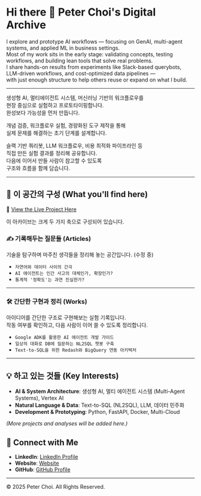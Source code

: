 # Hi there 👋 Peter Choi's Digital Archive

I explore and prototype AI workflows — focusing on GenAI, multi-agent systems, and applied ML in business settings.  
Most of my work sits in the early stage: validating concepts, testing workflows, and building lean tools that solve real problems.  
I share hands-on results from experiments like Slack-based querybots, LLM-driven workflows, and cost-optimized data pipelines —  
with just enough structure to help others reuse or expand on what I build.

---

생성형 AI, 멀티에이전트 시스템, 머신러닝 기반의 워크플로우를  
현장 중심으로 실험하고 프로토타이핑합니다.  
완성보다 가능성을 먼저 만듭니다.  

개념 검증, 워크플로우 실험, 경량화된 도구 제작을 통해  
실제 문제를 해결하는 초기 단계를 설계합니다.  

슬랙 기반 쿼리봇, LLM 워크플로우, 비용 최적화 파이프라인 등  
직접 만든 실험 결과를 정리해 공유합니다.  
다음에 이어서 만들 사람이 참고할 수 있도록  
구조와 흐름을 함께 담습니다.

---

## 🧭 이 공간의 구성 (What you'll find here)  
🔗 [View the Live Project Here](https://jae-choi.github.io/news/)  

이 아카이브는 크게 두 가지 축으로 구성되어 있습니다.

### ✍️ 기록해두는 질문들 (Articles)  
기술을 탐구하며 마주친 생각들을 정리해 놓는 공간입니다. (수정 중)

- `자연어와 데이터 사이의 간극`  
- `AI 에이전트는 인간 사고의 대체인가, 확장인가?`  
- `통계적 '정확도'는 과연 진실한가?`

---

### 🛠️ 간단한 구현과 정리 (Works)  
아이디어를 간단한 구조로 구현해보는 실험 기록입니다.  
작동 여부를 확인하고, 다음 사람이 이어 쓸 수 있도록 정리합니다.

- `Google ADK를 활용한 AI 에이전트 개발 가이드`  
- `일상의 대화로 DB에 질문하는 NL2SQL 챗봇 구축`  
- `Text-to-SQL을 위한 Redash와 BigQuery 연동 아키텍처`

---

## 💡 하고 있는 것들 (Key Interests)

- **AI & System Architecture**: 생성형 AI, 멀티 에이전트 시스템 (Multi-Agent Systems), Vertex AI  
- **Natural Language & Data**: Text-to-SQL (NL2SQL), LLM, 데이터 민주화  
- **Development & Prototyping**: Python, FastAPI, Docker, Multi-Cloud

*(More projects and analyses will be added here.)*

<!-- posts starts -->
<!-- posts ends -->

## 🤝 Connect with Me

- **LinkedIn**: [LinkedIn Profile](https://www.linkedin.com/in/jaeeun-choi-a660b718b/)  
- **Website**: [Website](https://jae-choi.github.io/news/)  
- **GitHub**: [GitHub Profile](https://github.com/jae-choi)

---

© 2025 Peter Choi. All Rights Reserved.
